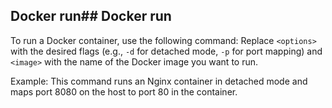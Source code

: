 ## Docker run## Docker run

To run a Docker container, use the following command:
Replace `<options>` with the desired flags (e.g., `-d` for detached mode, `-p` for port mapping) and `<image>` with the name of the Docker image you want to run.

Example:
This command runs an Nginx container in detached mode and maps port 8080 on the host to port 80 in the container.
